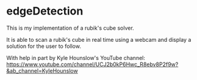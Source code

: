 # edgeDetection

This is my implementation of a rubik's cube solver.

It is able to scan a rubik's cube in real time using a webcam and display a solution for the user to follow.

With help in part by Kyle Hounslow's YouTube channel:
https://www.youtube.com/channel/UCJ2b0kP6Hwc_R8ebv8P2f9w?&ab_channel=KyleHounslow
